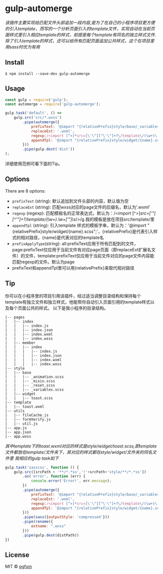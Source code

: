 # gulp-automerge 

*该插件主要实现给匹配文件头部追加一段内容,是为了在自己的小程序项目更方便的引入template，而写的一个分析页面引入的template文件，实现自动在当前页面样式里引入相应template的样式，前提是每个template有同名的独立样式文件.除了引入template的样式，还可以给所有匹配页面追加公共样式，这个在项目里用sass时优为有用*


## Install

```
$ npm install --save-dev gulp-automerge
```


## Usage

```js
const gulp = require('gulp');
const automerge = require('gulp-automerge');

gulp.task('default', () =>
	gulp.src('src/*.wxss')
		.pipe(automerge({
		    prefixText: '@import "{relativePrefix}style/base/_variables.scss"; @import "{relativePrefix}style/base/_mixin.scss"; @import "{relativePrefix}style/base/_animation.scss"; @import "{relativePrefix}style/base/_reset.scss";',
		    replaceExt: '.wxml',
		    regexp:/<import [^>]*src=[\'\"][^\'\"]+?\/template\/(\w+)\.\w+[\'\"]\s*\/>/g,
		    appendTpl: '@import "{relativePrefix}style/widget/{name}.scss";'
		}))
		.pipe(gulp.dest('dist'))
);
```
详细使用范例可看下面的Tip。
## Options

There are 8 options:

* `prefixText` (string): 默认追加到文件头部的内容，默认值为空
* `replaceExt` (string): 匹配wxss对应的page文件的后缀名，默认为'.wxml'
* `regexp` (regexp): 匹配模板名的正常表达式，默认为：/<import [^>]*src=[\'\"][^\'\"]+?\/template\/(\w+)\.\w+[\'\"]\s*\/>/g.我的模板是放在项目src/template/里
* `appendTpl` (string): 引入template 样式的模板字串，默认为：'@import "{relativePrefix}style/widget/{name}.scss";'，{relativePrefix}是代表引入样式的相对路径，{name}是代表对应的template名
* `prefixApplyType`(string): all:prefixText应用于所有匹配到的文件，page:prefixText仅应用于当前文件有对应page页面（即replaceExt扩展名文件）的文件，template:prefixText仅应用于当前文件对应的page文件内容能匹配regexp的文件。默认为page
* prefixText和appendTpl里可以用{relativePrefix}来取代相对路径

## Tip

你可以在小程序里的项目引用该插件，经过适当调整目录结构和保持每个template有独立文件和独立样式，他能帮你自动引入页面引用的template样式以及每个页面公共的样式。
以下是我小程序的目录结构。
```
|-- pages
|   |-- index
|   |   |-- index.js
|   |   |-- index.json
|   |   |-- index.wxml
|   |   |-- index.wxss
|   |-- member
|   |   |-- index
|   |   |   |-- index.js
|   |   |   |-- index.json
|   |   |   |-- index.wxml
|   |   |   |-- index.wxss
|-- style
|   |-- base
|   |   |-- _animation.scss
|   |   |-- _mixin.scss
|   |   |-- _reset.scss
|   |   |-- _variables.scss
|   |-- widget
|   |   |-- toast.scss
|-- template
|   |-- toast.wxml
|-- utils
|   |-- fileCache.js
|   |-- formVerify.js
|   |-- util.js
|-- app.js
|-- app.json
|-- app.wxss
```
*其中template下的toast.wxml对应的样式是style/widget/toast.scss,即template文件都放在template/文件夹下，其对应的样式都在style/widget/文件夹的同名文件里
我相应的gulp task如下*

```js
gulp.task('sasscss', function () {
    gulp.src([srcPath + '**/*.*ss','!'+srcPath+'style/**/*.*ss'])
        .on('error', function (err) {
            console.error('Error!', err.message);
        })
        .pipe(automerge({
            prefixText: '@import "{relativePrefix}style/base/_variables.scss"; @import "{relativePrefix}style/base/_mixin.scss"; @import "{relativePrefix}style/base/_animation.scss"; @import "{relativePrefix}style/base/_reset.scss";',
            replaceExt: '.wxml',
            regexp:/<import [^>]*src=[\'\"][^\'\"]+?\/template\/(\w+)\.\w+[\'\"]\s*\/>/g,
            appendTpl: '@import "{relativePrefix}style/widget/{name}.scss";'
        }))
        .pipe(sass({outputStyle: 'compressed'}))
        .pipe(rename({
            extname: ".wxss"
        }))
        .pipe(gulp.dest(distPath))
})
```
## License

MIT © [pgfxm](https://github.com/pgfxm)
